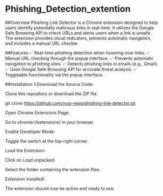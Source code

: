 # Phishing_Detection_extention

##Overview
Phishing Link Detector is a Chrome extension designed to help users identify potentially malicious links in real-time. It utilizes the Google Safe Browsing API to check URLs and alerts users when a link is unsafe. The extension provides visual indicators, prevents automatic navigation, and includes a manual URL checker.

##Features
✅ Real-time phishing detection when hovering over links.
✅ Manual URL checking through the popup interface.
✅ Prevents automatic navigation to phishing sites.
✅ Detects phishing links in emails (e.g., Gmail).
✅ Uses Google Safe Browsing API for accurate threat analysis.
✅ Toggleable functionality via the popup interface.

##Installation
1.Download the Source Code:

Clone this repository or download the ZIP file.

git clone https://github.com/your-repo/phishing-link-detector.git

Open Chrome Extensions Page:

Go to chrome://extensions/ in your browser.

Enable Developer Mode:

Toggle the switch at the top-right corner.

Load the Extension:

Click on Load unpacked.

Select the folder containing the extension files.

Extension Installed!

The extension should now be active and ready to use.
